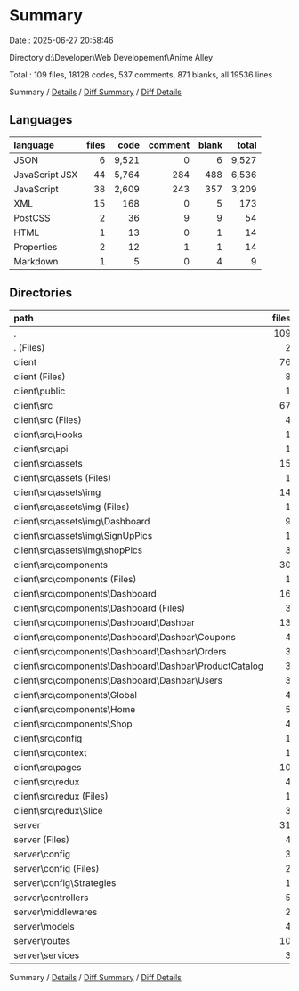 # Summary

Date : 2025-06-27 20:58:46

Directory d:\\Developer\\Web Developement\\Anime Alley

Total : 109 files,  18128 codes, 537 comments, 871 blanks, all 19536 lines

Summary / [Details](details.md) / [Diff Summary](diff.md) / [Diff Details](diff-details.md)

## Languages
| language | files | code | comment | blank | total |
| :--- | ---: | ---: | ---: | ---: | ---: |
| JSON | 6 | 9,521 | 0 | 6 | 9,527 |
| JavaScript JSX | 44 | 5,764 | 284 | 488 | 6,536 |
| JavaScript | 38 | 2,609 | 243 | 357 | 3,209 |
| XML | 15 | 168 | 0 | 5 | 173 |
| PostCSS | 2 | 36 | 9 | 9 | 54 |
| HTML | 1 | 13 | 0 | 1 | 14 |
| Properties | 2 | 12 | 1 | 1 | 14 |
| Markdown | 1 | 5 | 0 | 4 | 9 |

## Directories
| path | files | code | comment | blank | total |
| :--- | ---: | ---: | ---: | ---: | ---: |
| . | 109 | 18,128 | 537 | 871 | 19,536 |
| . (Files) | 2 | 1,237 | 0 | 2 | 1,239 |
| client | 76 | 12,300 | 323 | 565 | 13,188 |
| client (Files) | 8 | 5,753 | 3 | 11 | 5,767 |
| client\\public | 1 | 1 | 0 | 0 | 1 |
| client\\src | 67 | 6,546 | 320 | 554 | 7,420 |
| client\\src (Files) | 4 | 126 | 10 | 14 | 150 |
| client\\src\\Hooks | 1 | 10 | 9 | 6 | 25 |
| client\\src\\api | 1 | 141 | 3 | 23 | 167 |
| client\\src\\assets | 15 | 240 | 0 | 7 | 247 |
| client\\src\\assets (Files) | 1 | 73 | 0 | 2 | 75 |
| client\\src\\assets\\img | 14 | 167 | 0 | 5 | 172 |
| client\\src\\assets\\img (Files) | 1 | 1 | 0 | 0 | 1 |
| client\\src\\assets\\img\\Dashboard | 9 | 131 | 0 | 5 | 136 |
| client\\src\\assets\\img\\SignUpPics | 1 | 23 | 0 | 0 | 23 |
| client\\src\\assets\\img\\shopPics | 3 | 12 | 0 | 0 | 12 |
| client\\src\\components | 30 | 4,391 | 188 | 336 | 4,915 |
| client\\src\\components (Files) | 1 | 14 | 3 | 6 | 23 |
| client\\src\\components\\Dashboard | 16 | 3,407 | 122 | 222 | 3,751 |
| client\\src\\components\\Dashboard (Files) | 3 | 146 | 7 | 17 | 170 |
| client\\src\\components\\Dashboard\\Dashbar | 13 | 3,261 | 115 | 205 | 3,581 |
| client\\src\\components\\Dashboard\\Dashbar\\Coupons | 4 | 698 | 5 | 41 | 744 |
| client\\src\\components\\Dashboard\\Dashbar\\Orders | 3 | 564 | 9 | 29 | 602 |
| client\\src\\components\\Dashboard\\Dashbar\\ProductCatalog | 3 | 1,418 | 97 | 103 | 1,618 |
| client\\src\\components\\Dashboard\\Dashbar\\Users | 3 | 581 | 4 | 32 | 617 |
| client\\src\\components\\Global | 4 | 329 | 21 | 33 | 383 |
| client\\src\\components\\Home | 5 | 243 | 7 | 27 | 277 |
| client\\src\\components\\Shop | 4 | 398 | 35 | 48 | 481 |
| client\\src\\config | 1 | 5 | 0 | 2 | 7 |
| client\\src\\context | 1 | 55 | 6 | 12 | 73 |
| client\\src\\pages | 10 | 1,218 | 80 | 129 | 1,427 |
| client\\src\\redux | 4 | 360 | 24 | 25 | 409 |
| client\\src\\redux (Files) | 1 | 12 | 0 | 3 | 15 |
| client\\src\\redux\\Slice | 3 | 348 | 24 | 22 | 394 |
| server | 31 | 4,591 | 214 | 304 | 5,109 |
| server (Files) | 4 | 2,660 | 4 | 11 | 2,675 |
| server\\config | 3 | 69 | 25 | 15 | 109 |
| server\\config (Files) | 2 | 33 | 23 | 9 | 65 |
| server\\config\\Strategies | 1 | 36 | 2 | 6 | 44 |
| server\\controllers | 5 | 1,049 | 89 | 156 | 1,294 |
| server\\middlewares | 2 | 75 | 10 | 15 | 100 |
| server\\models | 4 | 224 | 10 | 21 | 255 |
| server\\routes | 10 | 125 | 14 | 44 | 183 |
| server\\services | 3 | 389 | 62 | 42 | 493 |

Summary / [Details](details.md) / [Diff Summary](diff.md) / [Diff Details](diff-details.md)